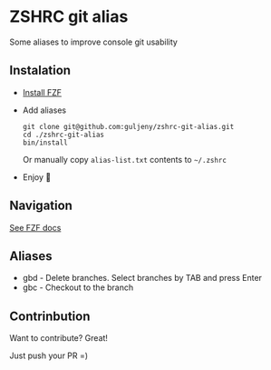 # ZSHRC git alias
Some aliases to improve console git usability

## Instalation
- [Install FZF](https://github.com/junegunn/fzf#installation)
- Add aliases
  ```
  git clone git@github.com:guljeny/zshrc-git-alias.git
  cd ./zshrc-git-alias
  bin/install
  ```

  Or manually copy `alias-list.txt` contents to `~/.zshrc`
- Enjoy 🐬

## Navigation

[See FZF docs](https://github.com/junegunn/fzf#using-the-finder)

## Aliases

- gbd - Delete branches. Select branches by TAB and press Enter
- gbc - Checkout to the branch

## Contrinbution

Want to contribute? Great!

Just push your PR =)
